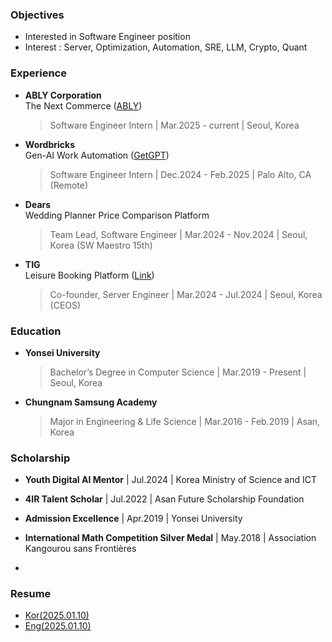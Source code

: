 ### Objectives
- Interested in Software Engineer position
- Interest : Server, Optimization, Automation, SRE, LLM, Crypto, Quant

### Experience
- **ABLY Corporation**  
  The Next Commerce ([ABLY](https://a-bly.com/))
  > Software Engineer Intern | Mar.2025 - current | Seoul, Korea

- **Wordbricks**  
  Gen-AI Work Automation ([GetGPT](https://getgpt.app/))
  > Software Engineer Intern | Dec.2024 - Feb.2025 | Palo Alto, CA (Remote)

- **Dears**  
  Wedding Planner Price Comparison Platform
  > Team Lead, Software Engineer | Mar.2024 - Nov.2024 | Seoul, Korea (SW Maestro 15th)
  
- **TIG**  
  Leisure Booking Platform ([Link](https://tigleisure.com/))
  > Co-founder, Server Engineer | Mar.2024 - Jul.2024 | Seoul, Korea (CEOS)

### Education

- **Yonsei University**
  > Bachelor’s Degree in Computer Science | Mar.2019 - Present | Seoul, Korea

- **Chungnam Samsung Academy**
  > Major in Engineering & Life Science | Mar.2016 - Feb.2019 | Asan, Korea  

### Scholarship
- **Youth Digital AI Mentor** | Jul.2024 | Korea Ministry of Science and ICT

- **4IR Talent Scholar** | Jul.2022 | Asan Future Scholarship Foundation

- **Admission Excellence** | Apr.2019 | Yonsei University

- **International Math Competition Silver Medal** | May.2018 | Association Kangourou sans Frontières
- 

### Resume
- [Kor(2025.01.10)](https://drive.google.com/file/d/1nof5piHRRwnarlXPMGRRcR3m491LH5t7/view?usp=sharing)
- [Eng(2025.01.10)](https://drive.google.com/file/d/1JPq6PKAF6hTro9OhJ6_mkNzjPBJKN12H/view?usp=sharing)
